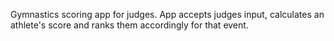 Gymnastics scoring app for judges. App accepts judges input, calculates an athlete's score and ranks them accordingly for that event. 